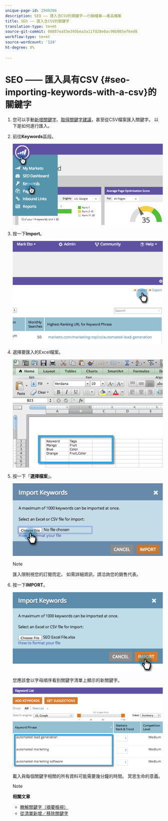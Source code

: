 ```yaml
---
unique-page-id: 2949206
description: SEO —— 匯入含CSV的關鍵字——行銷檔案——產品檔案
title: SEO —— 匯入含CSV的關鍵字
translation-type: tm+mt
source-git-commit: 00887ea53e395bea3a11fd28e0ac98b085ef6ed8
workflow-type: tm+mt
source-wordcount: '124'
ht-degree: 0%

---
```



# SEO —— 匯入具有CSV {#seo-importing-keywords-with-a-csv}的關鍵字

1. 您可以手動[新增關鍵字](seo-add-keywords.md)、[取得關鍵字建議](seo-get-suggested-keywords.md)，甚至從CSV檔案匯入關鍵字。 以下是如何進行匯入。
1. 前往&#x200B;**Keywords**&#x200B;區段。

   ![](assets/image2014-9-18-11-3a44-3a25.png)

1. 按一下&#x200B;**Import**。

   ![](assets/image2014-9-18-11-3a44-3a36.png)

1. 選擇要匯入的Excel檔案。

   ![](assets/image2014-9-18-11-3a44-3a42.png)

1. 按一下「**選擇檔案**」。

   ![](assets/image2014-9-18-11-3a44-3a46.png)

   >[!NOTE]
   >
   >匯入限制視您的訂閱而定。 如需詳細資訊，請洽詢您的銷售代表。

1. 按一下&#x200B;**IMPORT**。

   ![](assets/image2014-9-18-11-3a45-3a25.png)

   您應該會以字母順序看到關鍵字清單上顯示的新關鍵字。

   ![](assets/image2014-9-18-11-3a45-3a30.png)

   載入與每個關鍵字相關的所有資料可能需要幾分鐘的時間。 冥思生命的意義。

   >[!NOTE]
   >
   >**相關文章**
   >
   >    
   >    
   >    * [瞭解關鍵字（摘要檢視）](seo-understanding-keywords.md)
   >    * [從清單新增／移除關鍵字](seo-add-remove-keywords-from-a-list.md)


